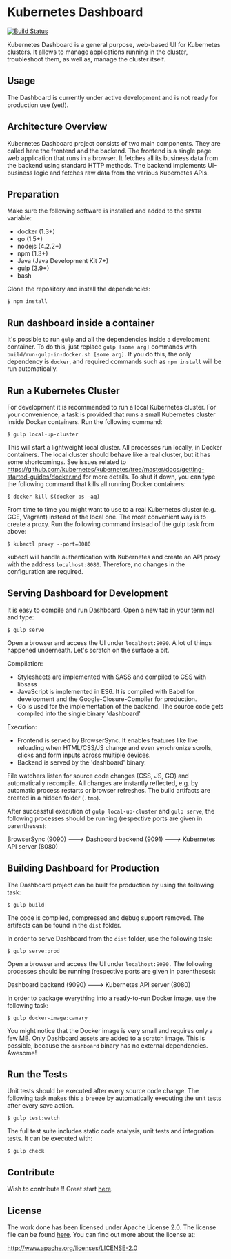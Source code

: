 # Kubernetes Dashboard
[![Build Status](https://travis-ci.org/kubernetes/dashboard.svg?branch=master)](https://travis-ci.org/kubernetes/dashboard)

Kubernetes Dashboard is a general purpose, web-based UI for Kubernetes clusters. It allows to
manage applications running in the cluster, troubleshoot them, as well as, manage the cluster
itself.

## Usage

The Dashboard is currently under active development and is not ready for production use (yet!).

## Architecture Overview

Kubernetes Dashboard project consists of two main components. They are called here the frontend and the backend. The frontend is a single page web application that runs in a browser. It fetches all its business data from the backend using standard HTTP methods. The backend implements UI-business logic and fetches raw data from the various Kubernetes APIs.

## Preparation

Make sure the following software is installed and added to the `$PATH` variable:
* docker (1.3+)
* go (1.5+)
* nodejs (4.2.2+)
* npm (1.3+)
* Java (Java Development Kit 7+)
* gulp (3.9+)
* bash 

Clone the repository and install the dependencies:
```
$ npm install
```

## Run dashboard inside a container

It's possible to run `gulp` and all the dependencies inside a development container. To do this, just replace `gulp [some arg]` commands with `build/run-gulp-in-docker.sh [some arg]`. If you do this, the only dependency is `docker`, and required commands such as `npm install` will be run automatically.

## Run a Kubernetes Cluster

For development it is recommended to run a local Kubernetes cluster. For your convenience, a task is provided that runs a small Kubernetes cluster inside Docker containers. Run the following command:

```
$ gulp local-up-cluster
```

This will start a lightweight local cluster. All processes run locally, in Docker containers. The local cluster should behave like a real cluster, but it has some shortcomings. See issues related to https://github.com/kubernetes/kubernetes/tree/master/docs/getting-started-guides/docker.md for more details. To shut it down, you can type the following command that kills all running Docker containers:

```
$ docker kill $(docker ps -aq)
```

From time to time you might want to use to a real Kubernetes cluster (e.g. GCE, Vagrant) instead of the local one. The most convenient way is to create a proxy. Run the following command instead of the gulp task from above:
```
$ kubectl proxy --port=8080
```
kubectl will handle authentication with Kubernetes and create an API proxy with the address `localhost:8080`. Therefore, no changes in the configuration are required.

## Serving Dashboard for Development

It is easy to compile and run Dashboard. Open a new tab in your terminal and type:
```
$ gulp serve
```
Open a browser and access the UI under `localhost:9090`. A lot of things happened underneath. Let's scratch on the surface a bit.

Compilation:
* Stylesheets are implemented with SASS and compiled to CSS with libsass
* JavaScript is implemented in ES6. It is compiled with Babel for development and the Google-Closure-Compiler for production.
* Go is used for the implementation of the backend. The source code gets compiled into the single binary 'dashboard'


Execution:
* Frontend is served by BrowserSync. It enables features like live reloading when HTML/CSS/JS change and even synchronize scrolls, clicks and form inputs across multiple devices.
* Backend is served by the 'dashboard' binary.

File watchers listen for source code changes (CSS, JS, GO) and automatically recompile. All changes are instantly reflected, e.g. by automatic process restarts or browser refreshes. The build artifacts are created in a hidden folder (`.tmp`).

After successful execution of `gulp local-up-cluster` and `gulp serve`, the following processes should be running (respective ports are given in parentheses):

BrowserSync (9090)  ---> Dashboard backend (9091)  ---> Kubernetes API server (8080)


## Building Dashboard for Production

The Dashboard project can be built for production by using the following task:
 ```
 $ gulp build
 ```
The code is compiled, compressed and debug support removed. The artifacts can be found in the `dist` folder.

In order to serve Dashboard from the `dist` folder, use the following task:

```
$ gulp serve:prod
```
Open a browser and access the UI under `localhost:9090.` The following processes should be running (respective ports are given in parentheses):


Dashboard backend (9090)  ---> Kubernetes API server (8080)

In order to package everything into a ready-to-run Docker image, use the following task:
```
$ gulp docker-image:canary
```
You might notice that the Docker image is very small and requires only a few MB. Only Dashboard assets are added to a scratch image. This is possible, because the `dashboard` binary has no external dependencies. Awesome!

## Run the Tests
Unit tests should be executed after every source code change. The following task makes this a breeze by automatically executing the unit tests after every save action.

```
$ gulp test:watch
```
The full test suite includes static code analysis, unit tests and integration tests. It can be executed with:
```
$ gulp check
```

## Contribute

Wish to contribute !! Great start [here](CONTRIBUTING.md).

## License

The work done has been licensed under Apache License 2.0. The license file can be found
[here](LICENSE). You can find out more about the license at:

http://www.apache.org/licenses/LICENSE-2.0
